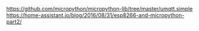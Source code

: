 https://github.com/micropython/micropython-lib/tree/master/umqtt.simple
https://home-assistant.io/blog/2016/08/31/esp8266-and-micropython-part2/
